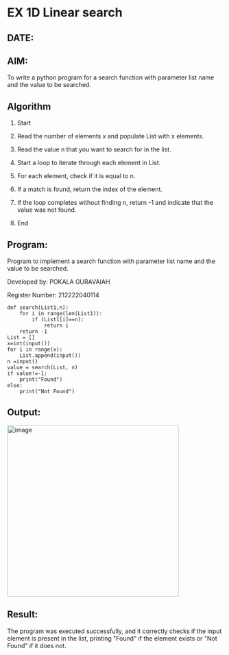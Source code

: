 # EX 1D Linear search
## DATE: 
## AIM:
To write a python program for a search function with parameter list name and the value to be searched.

## Algorithm
1. Start

2. Read the number of elements x and populate List with x elements.

3. Read the value n that you want to search for in the list.

4. Start a loop to iterate through each element in List.

5. For each element, check if it is equal to n.

6. If a match is found, return the index of the element.

7. If the loop completes without finding n, return -1 and indicate that the value was not found.

8. End

## Program:

Program to implement a search function with parameter list name and the value to be searched.

Developed by: POKALA GURAVAIAH

Register Number: 212222040114

```PY
def search(List1,n):
    for i in range(len(List1)):
        if (List1[i]==n):
            return i
    return -1
List = [] 
x=int(input())
for i in range(x):
    List.append(input())
n =input()
value = search(List, n)
if value!=-1:
	print("Found")
else:
	print("Not Found")
```

## Output:

<img width="400" alt="image" src="https://github.com/user-attachments/assets/019556e3-eb2f-475f-9bda-a3b0f81bbd0b" />


## Result:
The program was executed successfully, and it correctly checks if the input element is present in the list, printing "Found" if the element exists or "Not Found" if it does not.
